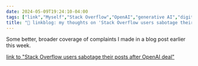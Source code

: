 ```yaml
---
date: 2024-05-09T19:24:10-04:00
tags: ["link","Myself","Stack Overflow","OpenAI","generative AI","digital labor"]
title: "🔗 linkblog: my thoughts on 'Stack Overflow users sabotage their posts after OpenAI deal'"
---
```

Some better, broader coverage of complaints I made in a blog post earlier this week.

[link to "Stack Overflow users sabotage their posts after OpenAI deal"](https://arstechnica.com/?p=2022923)